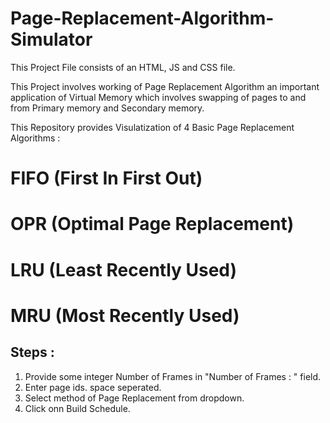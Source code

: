 # Page-Replacement-Algorithm-Simulator

This Project File consists of an HTML, JS and CSS file.

This Project involves working of Page Replacement Algorithm an important application of Virtual Memory which involves swapping of pages to and from Primary memory and Secondary memory.

This Repository provides Visulatization of 4 Basic Page Replacement Algorithms : 
# FIFO (First In First Out)
# OPR (Optimal Page Replacement)
# LRU (Least Recently Used)
# MRU (Most Recently Used)

## Steps :
1. Provide some integer Number of Frames in "Number of Frames : " field.
2. Enter page ids. space seperated.
3. Select method of Page Replacement from dropdown.
4. Click onn Build Schedule.
